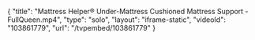 {
    "title": "Mattress Helper&reg; Under-Mattress Cushioned Mattress Support - FullQueen.mp4",
    "type": "solo",
    "layout": "iframe-static",
    "videoId": "103861779",
    "url": "\/tvpembed\/103861779"
}
